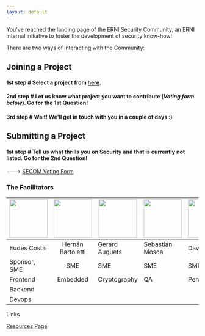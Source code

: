 ```yaml
---
layout: default
---
```

You've reached the landing page of the ERNI Security Community, an ERNI internal initiative to foster the development of security know-how! 

There are two ways of interacting with the Community:

## Joining a Project

#### 1st step # Select a project from [here](./supported-projects.html).
#### 2nd step # Let us know what project you want to contribute (_Voting_ _form_ _below_). Go for the 1st Question!
#### 3rd step # Wait! We'll get in touch with you in a couple of days :)

## Submitting a Project

#### 1st step # Tell us what thrills you on Security and that is currently not listed. Go for the 2nd Question!

---> [SECOM Voting Form](https://forms.office.com/Pages/ResponsePage.aspx?id=joEl69Vbv0mZ3lPj57QmMATw9euRLgpPqVDZIHX4bFtUODNCTFk0N0xKUDlYT0lXU0tKVUFTSkdOWC4u)



### The Facilitators

|<img src="https://media.licdn.com/dms/image/C5603AQEeSkZ13RQldg/profile-displayphoto-shrink_200_200/0?e=1558569600&v=beta&t=QiEF-imT3phOUAzqGRFGkfkXW4GdOauVP9fAgarIu4w" width="100"/> |<img src="https://media.licdn.com/dms/image/C4E03AQFXpT-iItMApg/profile-displayphoto-shrink_800_800/0?e=1558569600&v=beta&t=Dkk1M04QSq0XlnXaO9e7P4VnldxJcG3n8nlmdMrBz6w" width="100"/> | <img src="https://media.licdn.com/dms/image/C5603AQEJ1FQh9iXhDw/profile-displayphoto-shrink_800_800/0?e=1558569600&v=beta&t=bk97ByKgFrL8g1cXxQqA-JxK4yhFtMEFJmxQN6oOQ4c" width="100"/>  | <img src="https://media.licdn.com/dms/image/C5603AQGPHJnKsV1GZg/profile-displayphoto-shrink_800_800/0?e=1558569600&v=beta&t=i-HD915HxFBgSl71dkM0pJ18an3T0N9GsUoKV9uSVWc" width="100"/> |  <img src="https://media.licdn.com/dms/image/C4D03AQHqVhKMwbXgLw/profile-displayphoto-shrink_800_800/0?e=1558569600&v=beta&t=6PNup_bmFHehUsIGFkF_o_WO_Q9iSRTjTjGUuBZFlU0" width="100"/> |
|--------|:---:|-------|-----------------------------|---|
|Eudes Costa|Hernán  Bartoletti|Gerard Auguets|Sebastián Mosca|David Soto|
|Sponsor, SME|SME|SME|SME|SME|
|Frontend|Embedded|Cryptography|QA|Pentesting|
|Backend |||||
|Devops|||||

Links

[Resources Page](./resources.html)
